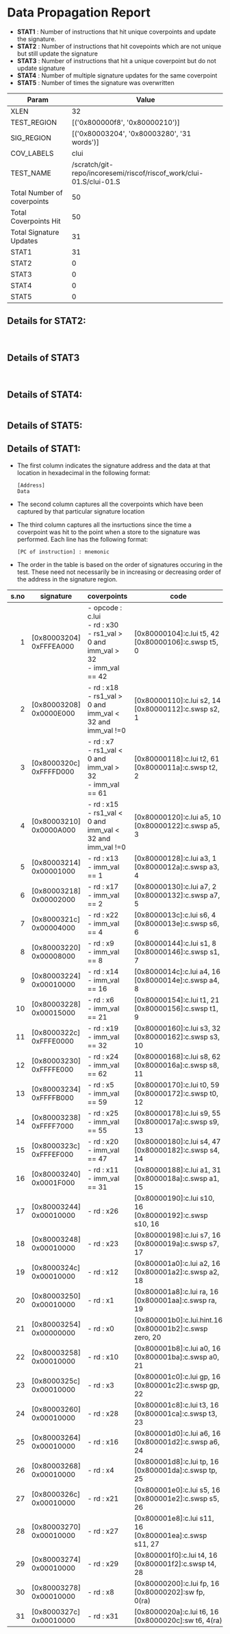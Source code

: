 
# Data Propagation Report

- **STAT1** : Number of instructions that hit unique coverpoints and update the signature.
- **STAT2** : Number of instructions that hit covepoints which are not unique but still update the signature
- **STAT3** : Number of instructions that hit a unique coverpoint but do not update signature
- **STAT4** : Number of multiple signature updates for the same coverpoint
- **STAT5** : Number of times the signature was overwritten

| Param                     | Value    |
|---------------------------|----------|
| XLEN                      | 32      |
| TEST_REGION               | [('0x800000f8', '0x80000210')]      |
| SIG_REGION                | [('0x80003204', '0x80003280', '31 words')]      |
| COV_LABELS                | clui      |
| TEST_NAME                 | /scratch/git-repo/incoresemi/riscof/riscof_work/clui-01.S/clui-01.S    |
| Total Number of coverpoints| 50     |
| Total Coverpoints Hit     | 50      |
| Total Signature Updates   | 31      |
| STAT1                     | 31      |
| STAT2                     | 0      |
| STAT3                     | 0     |
| STAT4                     | 0     |
| STAT5                     | 0     |

## Details for STAT2:

```


```

## Details of STAT3

```


```

## Details of STAT4:

```

```

## Details of STAT5:



## Details of STAT1:

- The first column indicates the signature address and the data at that location in hexadecimal in the following format: 
  ```
  [Address]
  Data
  ```

- The second column captures all the coverpoints which have been captured by that particular signature location

- The third column captures all the insrtuctions since the time a coverpoint was
  hit to the point when a store to the signature was performed. Each line has
  the following format:
  ```
  [PC of instruction] : mnemonic
  ```
- The order in the table is based on the order of signatures occuring in the
  test. These need not necessarily be in increasing or decreasing order of the
  address in the signature region.

|s.no|        signature         |                                        coverpoints                                        |                              code                              |
|---:|--------------------------|-------------------------------------------------------------------------------------------|----------------------------------------------------------------|
|   1|[0x80003204]<br>0xFFFEA000|- opcode : c.lui<br> - rd : x30<br> - rs1_val > 0 and imm_val > 32<br> - imm_val == 42<br> |[0x80000104]:c.lui t5, 42<br> [0x80000106]:c.swsp t5, 0<br>     |
|   2|[0x80003208]<br>0x0000E000|- rd : x18<br> - rs1_val > 0 and imm_val < 32 and imm_val !=0 <br>                         |[0x80000110]:c.lui s2, 14<br> [0x80000112]:c.swsp s2, 1<br>     |
|   3|[0x8000320c]<br>0xFFFFD000|- rd : x7<br> - rs1_val < 0 and imm_val > 32<br> - imm_val == 61<br>                       |[0x80000118]:c.lui t2, 61<br> [0x8000011a]:c.swsp t2, 2<br>     |
|   4|[0x80003210]<br>0x0000A000|- rd : x15<br> - rs1_val < 0 and imm_val < 32 and imm_val !=0 <br>                         |[0x80000120]:c.lui a5, 10<br> [0x80000122]:c.swsp a5, 3<br>     |
|   5|[0x80003214]<br>0x00001000|- rd : x13<br> - imm_val == 1<br>                                                          |[0x80000128]:c.lui a3, 1<br> [0x8000012a]:c.swsp a3, 4<br>      |
|   6|[0x80003218]<br>0x00002000|- rd : x17<br> - imm_val == 2<br>                                                          |[0x80000130]:c.lui a7, 2<br> [0x80000132]:c.swsp a7, 5<br>      |
|   7|[0x8000321c]<br>0x00004000|- rd : x22<br> - imm_val == 4<br>                                                          |[0x8000013c]:c.lui s6, 4<br> [0x8000013e]:c.swsp s6, 6<br>      |
|   8|[0x80003220]<br>0x00008000|- rd : x9<br> - imm_val == 8<br>                                                           |[0x80000144]:c.lui s1, 8<br> [0x80000146]:c.swsp s1, 7<br>      |
|   9|[0x80003224]<br>0x00010000|- rd : x14<br> - imm_val == 16<br>                                                         |[0x8000014c]:c.lui a4, 16<br> [0x8000014e]:c.swsp a4, 8<br>     |
|  10|[0x80003228]<br>0x00015000|- rd : x6<br> - imm_val == 21<br>                                                          |[0x80000154]:c.lui t1, 21<br> [0x80000156]:c.swsp t1, 9<br>     |
|  11|[0x8000322c]<br>0xFFFE0000|- rd : x19<br> - imm_val == 32<br>                                                         |[0x80000160]:c.lui s3, 32<br> [0x80000162]:c.swsp s3, 10<br>    |
|  12|[0x80003230]<br>0xFFFFE000|- rd : x24<br> - imm_val == 62<br>                                                         |[0x80000168]:c.lui s8, 62<br> [0x8000016a]:c.swsp s8, 11<br>    |
|  13|[0x80003234]<br>0xFFFFB000|- rd : x5<br> - imm_val == 59<br>                                                          |[0x80000170]:c.lui t0, 59<br> [0x80000172]:c.swsp t0, 12<br>    |
|  14|[0x80003238]<br>0xFFFF7000|- rd : x25<br> - imm_val == 55<br>                                                         |[0x80000178]:c.lui s9, 55<br> [0x8000017a]:c.swsp s9, 13<br>    |
|  15|[0x8000323c]<br>0xFFFEF000|- rd : x20<br> - imm_val == 47<br>                                                         |[0x80000180]:c.lui s4, 47<br> [0x80000182]:c.swsp s4, 14<br>    |
|  16|[0x80003240]<br>0x0001F000|- rd : x11<br> - imm_val == 31<br>                                                         |[0x80000188]:c.lui a1, 31<br> [0x8000018a]:c.swsp a1, 15<br>    |
|  17|[0x80003244]<br>0x00010000|- rd : x26<br>                                                                             |[0x80000190]:c.lui s10, 16<br> [0x80000192]:c.swsp s10, 16<br>  |
|  18|[0x80003248]<br>0x00010000|- rd : x23<br>                                                                             |[0x80000198]:c.lui s7, 16<br> [0x8000019a]:c.swsp s7, 17<br>    |
|  19|[0x8000324c]<br>0x00010000|- rd : x12<br>                                                                             |[0x800001a0]:c.lui a2, 16<br> [0x800001a2]:c.swsp a2, 18<br>    |
|  20|[0x80003250]<br>0x00010000|- rd : x1<br>                                                                              |[0x800001a8]:c.lui ra, 16<br> [0x800001aa]:c.swsp ra, 19<br>    |
|  21|[0x80003254]<br>0x00000000|- rd : x0<br>                                                                              |[0x800001b0]:c.lui.hint.16<br> [0x800001b2]:c.swsp zero, 20<br> |
|  22|[0x80003258]<br>0x00010000|- rd : x10<br>                                                                             |[0x800001b8]:c.lui a0, 16<br> [0x800001ba]:c.swsp a0, 21<br>    |
|  23|[0x8000325c]<br>0x00010000|- rd : x3<br>                                                                              |[0x800001c0]:c.lui gp, 16<br> [0x800001c2]:c.swsp gp, 22<br>    |
|  24|[0x80003260]<br>0x00010000|- rd : x28<br>                                                                             |[0x800001c8]:c.lui t3, 16<br> [0x800001ca]:c.swsp t3, 23<br>    |
|  25|[0x80003264]<br>0x00010000|- rd : x16<br>                                                                             |[0x800001d0]:c.lui a6, 16<br> [0x800001d2]:c.swsp a6, 24<br>    |
|  26|[0x80003268]<br>0x00010000|- rd : x4<br>                                                                              |[0x800001d8]:c.lui tp, 16<br> [0x800001da]:c.swsp tp, 25<br>    |
|  27|[0x8000326c]<br>0x00010000|- rd : x21<br>                                                                             |[0x800001e0]:c.lui s5, 16<br> [0x800001e2]:c.swsp s5, 26<br>    |
|  28|[0x80003270]<br>0x00010000|- rd : x27<br>                                                                             |[0x800001e8]:c.lui s11, 16<br> [0x800001ea]:c.swsp s11, 27<br>  |
|  29|[0x80003274]<br>0x00010000|- rd : x29<br>                                                                             |[0x800001f0]:c.lui t4, 16<br> [0x800001f2]:c.swsp t4, 28<br>    |
|  30|[0x80003278]<br>0x00010000|- rd : x8<br>                                                                              |[0x80000200]:c.lui fp, 16<br> [0x80000202]:sw fp, 0(ra)<br>     |
|  31|[0x8000327c]<br>0x00010000|- rd : x31<br>                                                                             |[0x8000020a]:c.lui t6, 16<br> [0x8000020c]:sw t6, 4(ra)<br>     |
